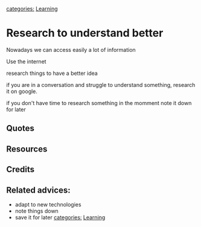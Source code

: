 [categories:](../categories/index.md) [Learning](../categories/Learning.md)
# Research to understand better

Nowadays we can access easily a lot of information

Use the internet

research things to have a better idea 

if you are in a conversation and struggle to understand something, research it on google.

if you don't have time to research something in the momment note it down for later

## Quotes

## Resources

## Credits

## Related advices:

- adapt to new technologies
- note things down
- save it for later
[categories:](../categories/index.md) [Learning](../categories/Learning.md)